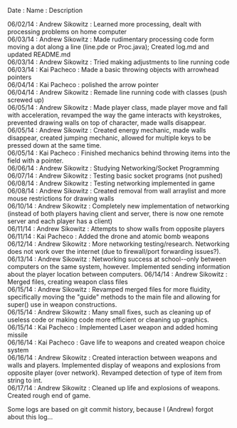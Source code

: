 Date : Name : Description

06/02/14 : Andrew Sikowitz : Learned more processing, dealt with processing problems on home computer<br>
06/03/14 : Andrew Sikowitz : Made rudimentary processing code form moving a dot along a line (line.pde or Proc.java); Created log.md and updated README.md<br>
06/03/14 : Andrew Sikowitz : Tried making adjustments to line running code <br>
06/03/14 : Kai Pacheco : Made a basic throwing objects with arrowhead pointers<br>
06/04/14 : Kai Pacheco : polished the arrow pointer<br>
06/04/14 : Andrew Sikowitz : Remade line running code with classes (push screwed up) <br>
06/05/14 : Andrew Sikowitz : Made player class, made player move and fall with acceleration, revamped the way the game interacts with keystrokes, prevented drawing walls on top of character, made walls disappear. <br>
06/05/14 : Andrew Sikowitz : Created energy mechanic, made walls disappear, created jumping mechanic, allowed for multiple keys to be pressed down at the same time. <br>
06/05/14 : Kai Pacheco : Finished mechanics behind throwing items into the field with a pointer.<br>
06/06/14 : Andrew Sikowitz : Studying Networking/Socket Programming<br>
06/07/14 : Andrew Sikowitz : Testing basic socket programs (not pushed)<br>
06/08/14 : Andrew Sikowitz : Testing networking implemented in game<br>
06/08/14 : Andrew Sikowitz : Created removal from wall arraylist and more mouse restrictions for drawing walls<br>
06/10/14 : Andrew Sikowitz : Completely new implementation of networking (instead of both players having client and server, there is now one remote server and each player has a client)<br>
06/11/14 : Andrew Sikowitz : Attempts to show walls from opposite players<br>
06/11/14 : Kai Pacheco : Added the drone and atomic bomb weapons<br>
06/12/14 : Andrew Sikowitz : More networking testing/research. Networking does not work over the internet (due to firewall/port forwarding issues?).
06/13/14 : Andrew Sikowitz : Networking success at school--only between computers on the same system, however. Implemented sending information about the player location between computers.
06/14/14 : Andrew Sikowitz : Merged files, creating weapon class files<br>
06/15/14 : Andrew Sikowitz : Revamped merged files for more fluidity, specifically moving the "guide" methods to the main file and allowing for super() use in weapon constructions.<br>
06/15/14 : Andrew Sikowitz : Many small fixes, such as cleaning up of useless code or making code more efficient or cleaning up graphics.<br>
06/15/14 : Kai Pacheco : Implemented Laser weapon and added homing missile <br>
06/16/14 : Kai Pacheco : Gave life to weapons and created weapon choice system <br>
06/16/14 : Andrew Sikowitz : Created interaction between weapons and walls and players. Implemented display of weapons and explosions from opposite player (over network). Revamped detection of type of item from string to int. <br>
06/17/14 : Andrew Sikowitz : Cleaned up life and explosions of weapons. Created rough end of game.<br>

Some logs are based on git commit history, because I (Andrew) forgot about this log...